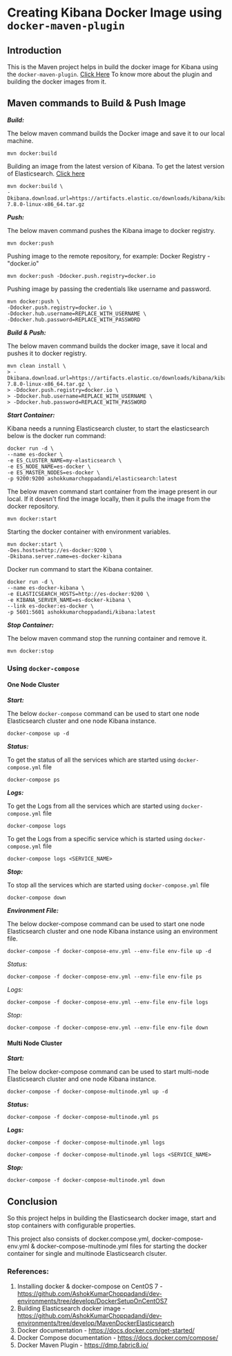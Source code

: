 # Creating Kibana Docker Image using `docker-maven-plugin`

## Introduction
This is the Maven project helps in build the docker image for Kibana using the `docker-maven-plugin`. [Click Here](https://github.com/AshokKumarChoppadandi/dev-environments/tree/develop/MavenDockerHelloWorld) To know more about the plugin and building the docker images from it.

## Maven commands to Build & Push Image

***Build:***

The below maven command builds the Docker image and save it to our local machine.

```
mvn docker:build
```

Building an image from the latest version of Kibana. To get the latest version of Elasticsearch. [Click here](https://www.elastic.co/downloads/kibana)

```
mvn docker:build \
-Dkibana.download.url=https://artifacts.elastic.co/downloads/kibana/kibana-7.8.0-linux-x86_64.tar.gz
```

***Push:***

The below maven command pushes the Kibana image to docker registry.

```
mvn docker:push
```

Pushing image to the remote repository, for example: Docker Registry - "docker.io"

```
mvn docker:push -Ddocker.push.registry=docker.io
```

Pushing image by passing the credentials like username and password.

```
mvn docker:push \
-Ddocker.push.registry=docker.io \
-Ddocker.hub.username=REPLACE_WITH_USERNAME \
-Ddocker.hub.password=REPLACE_WITH_PASSWORD
```

***Build & Push:***

The below maven command builds the docker image, save it local and pushes it to docker registry.

```
mvn clean install \
> -Dkibana.download.url=https://artifacts.elastic.co/downloads/kibana/kibana-7.8.0-linux-x86_64.tar.gz \
> -Ddocker.push.registry=docker.io \
> -Ddocker.hub.username=REPLACE_WITH_USERNAME \
> -Ddocker.hub.password=REPLACE_WITH_PASSWORD
```

***Start Container:***

Kibana needs a running Elasticsearch cluster, to start the elasticsearch below is the docker run command:

```
docker run -d \
--name es-docker \
-e ES_CLUSTER_NAME=my-elasticsearch \
-e ES_NODE_NAME=es-docker \
-e ES_MASTER_NODES=es-docker \
-p 9200:9200 ashokkumarchoppadandi/elasticsearch:latest
```

The below maven command start container from the image present in our local. If it doesn't find the image locally, then it pulls the image from the docker repository.

```
mvn docker:start
```

Starting the docker container with environment variables.

```
mvn docker:start \
-Des.hosts=http://es-docker:9200 \
-Dkibana.server.name=es-docker-kibana
```

Docker run command to start the Kibana container.

```
docker run -d \
--name es-docker-kibana \
-e ELASTICSEARCH_HOSTS=http://es-docker:9200 \
-e KIBANA_SERVER_NAME=es-docker-kibana \
--link es-docker:es-docker \
-p 5601:5601 ashokkumarchoppadandi/kibana:latest
```
***Stop Container:***

The below maven command stop the running container and remove it.

```
mvn docker:stop
```

### Using `docker-compose`

#### One Node Cluster

***Start:***

The below `docker-compose` command can be used to start one node Elasticsearch cluster and one node Kibana instance.

```
docker-compose up -d
```

***Status:***

To get the status of all the services which are started using `docker-compose.yml` file

```
docker-compose ps
```

***Logs:***

To get the Logs from all the services which are started using `docker-compose.yml` file

```
docker-compose logs
```

To get the Logs from a specific service which is started using `docker-compose.yml` file

```
docker-compose logs <SERVICE_NAME>
```

***Stop:***

To stop all the services which are started using `docker-compose.yml` file

```
docker-compose down
```

***Environment File:***

The below docker-compose command can be used to start one node Elasticsearch cluster and one node Kibana instance using an environment file.

```
docker-compose -f docker-compose-env.yml --env-file env-file up -d
```

*Status:*

```
docker-compose -f docker-compose-env.yml --env-file env-file ps
```

*Logs:*

```
docker-compose -f docker-compose-env.yml --env-file env-file logs
```

*Stop:*

```
docker-compose -f docker-compose-env.yml --env-file env-file down
```

#### Multi Node Cluster

***Start:***

The below docker-compose command can be used to start multi-node Elasticsearch cluster and one node Kibana instance.

```
docker-compose -f docker-compose-multinode.yml up -d
```

***Status:***

```
docker-compose -f docker-compose-multinode.yml ps
```

***Logs:***

```
docker-compose -f docker-compose-multinode.yml logs
```

```
docker-compose -f docker-compose-multinode.yml logs <SERVICE_NAME>
```

***Stop:***

```
docker-compose -f docker-compose-multinode.yml down
```

## Conclusion

So this project helps in building the Elasticsearch docker image, start and stop containers with configurable properties.

This project also consists of docker.compose.yml, docker-compose-env.yml & docker-compose-multinode.yml files for starting the docker container for single and multinode Elasticsearch clsuter.

### References:

1. Installing docker & docker-compose on CentOS 7 - https://github.com/AshokKumarChoppadandi/dev-environments/tree/develop/DockerSetupOnCentOS7
2. Building Elasticsearch docker image - https://github.com/AshokKumarChoppadandi/dev-environments/tree/develop/MavenDockerElasticsearch
3. Docker documentation - https://docs.docker.com/get-started/
4. Docker Compose documentation - https://docs.docker.com/compose/
5. Docker Maven Plugin - https://dmp.fabric8.io/